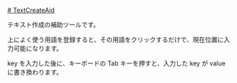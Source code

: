 [# TextCreateAid](https://uni928.github.io/TextCreateAid/)

テキスト作成の補助ツールです。

上によく使う用語を登録すると、その用語をクリックするだけで、現在位置に入力可能になります。

key を入力した後に、キーボードの Tab キーを押すと、入力した key が value に書き換わります。
